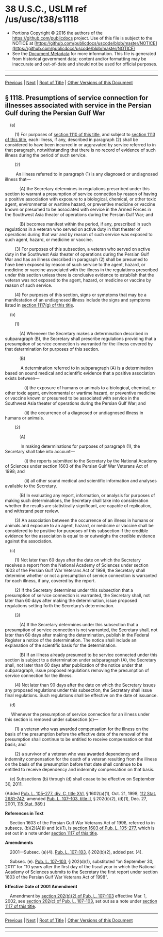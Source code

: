 ---
---

# 38 U.S.C., USLM ref /us/usc/t38/s1118

* Portions Copyright © 2016 the authors of the https://github.com/publicdocs project.
  Use of this file is subject to the NOTICE at [https://github.com/publicdocs/uscode/blob/master/NOTICE](https://github.com/publicdocs/uscode/blob/master/NOTICE)
* See the [Document Metadata](././../../../../../..//README.md) for more information.
  This file is generated from historical government data; content and/or formatting may be inaccurate and out-of-date and should not be used for official purposes.

----------
----------

[Previous](./../../../../../..//us/usc/t38/ptII/ch11/schII/m__us_usc_t38_s1117.md) | [Next](./../../../../../..//us/usc/t38/ptII/ch11/schIII/m__us_usc_t38_ptII_ch11_schIII.md) | [Root of Title](./../../../../../../) | [Other Versions of this Document](https://publicdocs.github.io/go/links?ns=uslm&ref=%2Fus%2Fusc%2Ft38%2Fs1118)

## § 1118. Presumptions of service connection for illnesses associated with service in the Persian Gulf during the Persian Gulf War

    (a)

        (1) For purposes of [section 1110 of this title][/us/usc/t38/s1110], and subject to [section 1113 of this title][/us/usc/t38/s1113], each illness, if any, described in paragraph (2) shall be considered to have been incurred in or aggravated by service referred to in that paragraph, notwithstanding that there is no record of evidence of such illness during the period of such service.

        (2)

         An illness referred to in paragraph (1) is any diagnosed or undiagnosed illness that—

            (A) the Secretary determines in regulations prescribed under this section to warrant a presumption of service connection by reason of having a positive association with exposure to a biological, chemical, or other toxic agent, environmental or wartime hazard, or preventive medicine or vaccine known or presumed to be associated with service in the Armed Forces in the Southwest Asia theater of operations during the Persian Gulf War; and

            (B) becomes manifest within the period, if any, prescribed in such regulations in a veteran who served on active duty in that theater of operations during that war and by reason of such service was exposed to such agent, hazard, or medicine or vaccine.

        (3) For purposes of this subsection, a veteran who served on active duty in the Southwest Asia theater of operations during the Persian Gulf War and has an illness described in paragraph (2) shall be presumed to have been exposed by reason of such service to the agent, hazard, or medicine or vaccine associated with the illness in the regulations prescribed under this section unless there is conclusive evidence to establish that the veteran was not exposed to the agent, hazard, or medicine or vaccine by reason of such service.

        (4) For purposes of this section, signs or symptoms that may be a manifestation of an undiagnosed illness include the signs and symptoms listed in [section 1117(g) of this title][/us/usc/t38/s1117/g].

    (b)

        (1)

            (A) Whenever the Secretary makes a determination described in subparagraph (B), the Secretary shall prescribe regulations providing that a presumption of service connection is warranted for the illness covered by that determination for purposes of this section.

            (B)

             A determination referred to in subparagraph (A) is a determination based on sound medical and scientific evidence that a positive association exists between—

                (i) the exposure of humans or animals to a biological, chemical, or other toxic agent, environmental or wartime hazard, or preventive medicine or vaccine known or presumed to be associated with service in the Southwest Asia theater of operations during the Persian Gulf War; and

                (ii) the occurrence of a diagnosed or undiagnosed illness in humans or animals.

        (2)

            (A)

             In making determinations for purposes of paragraph (1), the Secretary shall take into account—

                (i) the reports submitted to the Secretary by the National Academy of Sciences under section 1603 of the Persian Gulf War Veterans Act of 1998; and

                (ii) all other sound medical and scientific information and analyses available to the Secretary.

            (B) In evaluating any report, information, or analysis for purposes of making such determinations, the Secretary shall take into consideration whether the results are statistically significant, are capable of replication, and withstand peer review.

        (3) An association between the occurrence of an illness in humans or animals and exposure to an agent, hazard, or medicine or vaccine shall be considered to be positive for purposes of this subsection if the credible evidence for the association is equal to or outweighs the credible evidence against the association.

    (c)

        (1) Not later than 60 days after the date on which the Secretary receives a report from the National Academy of Sciences under section 1603 of the Persian Gulf War Veterans Act of 1998, the Secretary shall determine whether or not a presumption of service connection is warranted for each illness, if any, covered by the report.

        (2) If the Secretary determines under this subsection that a presumption of service connection is warranted, the Secretary shall, not later than 60 days after making the determination, issue proposed regulations setting forth the Secretary’s determination.

        (3)

            (A) If the Secretary determines under this subsection that a presumption of service connection is not warranted, the Secretary shall, not later than 60 days after making the determination, publish in the Federal Register a notice of the determination. The notice shall include an explanation of the scientific basis for the determination.

            (B) If an illness already presumed to be service connected under this section is subject to a determination under subparagraph (A), the Secretary shall, not later than 60 days after publication of the notice under that subparagraph, issue proposed regulations removing the presumption of service connection for the illness.

        (4) Not later than 90 days after the date on which the Secretary issues any proposed regulations under this subsection, the Secretary shall issue final regulations. Such regulations shall be effective on the date of issuance.

    (d)

     Whenever the presumption of service connection for an illness under this section is removed under subsection (c)—

        (1) a veteran who was awarded compensation for the illness on the basis of the presumption before the effective date of the removal of the presumption shall continue to be entitled to receive compensation on that basis; and

        (2) a survivor of a veteran who was awarded dependency and indemnity compensation for the death of a veteran resulting from the illness on the basis of the presumption before that date shall continue to be entitled to receive dependency and indemnity compensation on that basis.

    (e) Subsections (b) through (d) shall cease to be effective on September 30, 2011.

(Added [Pub. L. 105–277, div. C, title XVI][/us/pl/105/277/dC/tXVI], § 1602(a)(1), Oct. 21, 1998, [112 Stat. 2681–742][/us/stat/112/2681-742]; amended [Pub. L. 107–103, title II][/us/pl/107/103/tII], § 202(b)(2), (d)(1), Dec. 27, 2001, [115 Stat. 989][/us/stat/115/989].)

 __References in Text__ 

    Section 1603 of the Persian Gulf War Veterans Act of 1998, referred to in subsecs. (b)(2)(A)(i) and (c)(1), is [section 1603 of Pub. L. 105–277][/us/pl/105/277/s1603], which is set out in a note under [section 1117 of this title][/us/usc/t38/s1117].

 __Amendments__ 

    2001—Subsec. (a)(4). [Pub. L. 107–103][/us/pl/107/103], § 202(b)(2), added par. (4).

    Subsec. (e). [Pub. L. 107–103][/us/pl/107/103], § 202(d)(1), substituted “on September 30, 2011” for “10 years after the first day of the fiscal year in which the National Academy of Sciences submits to the Secretary the first report under section 1603 of the Persian Gulf War Veterans Act of 1998”.

 __Effective Date of 2001 Amendment__ 

    Amendment by [section 202(b)(2) of Pub. L. 107–103][/us/pl/107/103/s202/b/2] effective Mar. 1, 2002, see [section 202(c) of Pub. L. 107–103][/us/pl/107/103/s202/c], set out as a note under [section 1117 of this title][/us/usc/t38/s1117].

----------

[Previous](./../../../../../..//us/usc/t38/ptII/ch11/schII/m__us_usc_t38_s1117.md) | [Next](./../../../../../..//us/usc/t38/ptII/ch11/schIII/m__us_usc_t38_ptII_ch11_schIII.md) | [Root of Title](./../../../../../../) | [Other Versions of this Document](https://publicdocs.github.io/go/links?ns=uslm&ref=%2Fus%2Fusc%2Ft38%2Fs1118)

----------
----------

[/us/usc/t38/s1110]: https://publicdocs.github.io/go/links?ns=uslm&ref=%2Fus%2Fusc%2Ft38%2Fs1110
[/us/usc/t38/s1113]: https://publicdocs.github.io/go/links?ns=uslm&ref=%2Fus%2Fusc%2Ft38%2Fs1113
[/us/usc/t38/s1117/g]: https://publicdocs.github.io/go/links?ns=uslm&ref=%2Fus%2Fusc%2Ft38%2Fs1117%2Fg
[/us/pl/105/277/dC/tXVI]: https://publicdocs.github.io/go/links?ns=uslm&ref=%2Fus%2Fpl%2F105%2F277%2FdC%2FtXVI
[/us/stat/112/2681-742]: https://publicdocs.github.io/go/links?ns=uslm&ref=%2Fus%2Fstat%2F112%2F2681-742
[/us/pl/107/103/tII]: https://publicdocs.github.io/go/links?ns=uslm&ref=%2Fus%2Fpl%2F107%2F103%2FtII
[/us/stat/115/989]: https://publicdocs.github.io/go/links?ns=uslm&ref=%2Fus%2Fstat%2F115%2F989
[/us/pl/105/277/s1603]: https://publicdocs.github.io/go/links?ns=uslm&ref=%2Fus%2Fpl%2F105%2F277%2Fs1603
[/us/usc/t38/s1117]: https://publicdocs.github.io/go/links?ns=uslm&ref=%2Fus%2Fusc%2Ft38%2Fs1117
[/us/pl/107/103]: https://publicdocs.github.io/go/links?ns=uslm&ref=%2Fus%2Fpl%2F107%2F103
[/us/pl/107/103]: https://publicdocs.github.io/go/links?ns=uslm&ref=%2Fus%2Fpl%2F107%2F103
[/us/pl/107/103/s202/b/2]: https://publicdocs.github.io/go/links?ns=uslm&ref=%2Fus%2Fpl%2F107%2F103%2Fs202%2Fb%2F2
[/us/pl/107/103/s202/c]: https://publicdocs.github.io/go/links?ns=uslm&ref=%2Fus%2Fpl%2F107%2F103%2Fs202%2Fc
[/us/usc/t38/s1117]: https://publicdocs.github.io/go/links?ns=uslm&ref=%2Fus%2Fusc%2Ft38%2Fs1117


